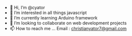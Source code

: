- 👋 Hi, I’m @cyator
- 👀 I’m interested in all things javascript
- 🌱 I’m currently learning Arduino framework 
- 💞️ I’m looking to collaborate on web development projects
- 📫 How to reach me ...
Email : christianyator7@gmail.com 

<!---
cyator/cyator is a ✨ special ✨ repository because its `README.md` (this file) appears on your GitHub profile.
You can click the Preview link to take a look at your changes.
--->
